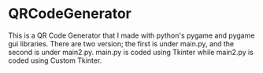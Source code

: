 # QRCodeGenerator
This is a QR Code Generator that I made with python's pygame and pygame gui libraries.
There are two version; the first is under main.py, and the second is under main2.py.
main.py is coded using Tkinter while main2.py is coded using Custom Tkinter.
